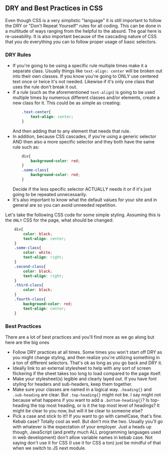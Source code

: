 ## DRY and Best Practices in CSS

Even though CSS is a very simplistic "language" it is still important to follow the DRY or "Don't Repeat Yourself" rules for all coding. This can be done in a multitude of ways ranging from the helpful to the absurd. The goal here is re-useability. It is also important because of the cascading nature of CSS that you do everything you can to follow proper usage of basic selectors.

### DRY Rules

- If you're going to be using a specific rule multiple times make it a separate class. Usually things like `text-align: center` will be broken out into their own classes. If you know you're going to ONLY use centered text once or twice it's not needed. Likewise if it's only one class that uses the rule don't break it out.
- If a rule (such as the aforementioned `text-align`) is going to be used multiple times by numerous different classes and/or elements, create a new class for it. This could be as simple as creating:
  ```CSS
      .text-center{
          text-align: center;
      }
  ```
  And then adding that to any element that needs that rule.
- In addition, because CSS cascades, if you're using a generic selector AND then also a more specific selector and they both have the same rule such as:
  ```CSS
      div{
          background-color: red;
      }
      .some-class{
          background-color: red;
      }
  ```
  Decide if the less specific selector ACTUALLY needs it or if it's just going to be repeated unnecessarily.
- It's also important to know what the default values for your site and in general are so you can avoid unneeded repetition.

Let's take the following CSS code for some simple styling. Assuming this is the `ONLY` CSS for the page, what should be changed:

```CSS
    div{
        color: black;
        text-align: center;
    }
    .some-class{
        color: white;
        text-align: right;
    }
    .second-class{
        color: black;
        text-align: right;
    }
    .third-class{
        color: black;
    }
    .fourth-class{
        background-color: red;
        text-align: center;
    }
```

### Best Practices

There are a lot of best practices and you'll find more as we go along but here are the big ones

- Follow DRY practices at all times. Some times you won't start off DRY as you might change styling, and then realize you're utilizing something in a ton of different selectors. That's ok as long as you go back and DRY it.
- Ideally link to an external stylesheet to help with any sort of screen flickering if the sheet takes too long to load compared to the page itself.
- Make your stylesheet(s) legible and clearly layed out. If you have font styling for headers and sub-headers, keep them together.
- Make sure your classes are named in a logical way. `.heading{}` and `.sub-heading` are clear. But `.top-heading{}` might not be. I say might not because what happens if you want to add a `.bottom-heading{}`? Is top-heading the top most heading, or is it the top most level of headings? It might be clear to you now, but will it be clear to someone else?
- Pick a case and stick to it!! If you want to go with camelCase, that's fine. Kebab case? Totally cool as well. But don't mix the two. Usually you'll go with whatever is the expectation of your employer. Just a heads up though, JavaScript (and pretty much ALL programming languages used in web development) don't allow variable names in kebab case. Not saying don't use it for CSS (I use it for CSS a ton) just be mindful of that when we switch to JS next module.
